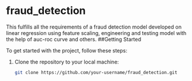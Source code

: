 # fraud_detection
This fulfills all the requirements of a fraud detection model developed on linear regression using feature scaling, engineering and testing model with the help of auc-roc curve and others.
##Getting Started

To get started with the project, follow these steps:

1. Clone the repository to your local machine:

   ```bash
   git clone https://github.com/your-username/fraud_detection.git
